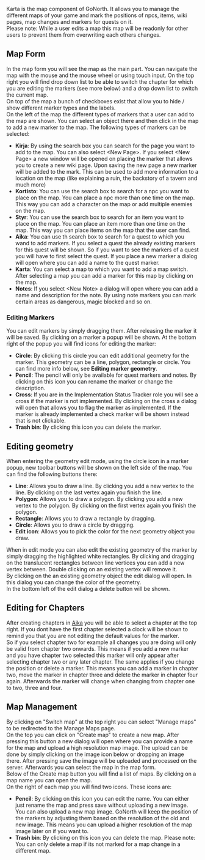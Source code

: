 Karta is the map component of GoNorth. It allows you to manage the different maps of your game and mark the positions of npcs, items, wiki pages, map changes and markers for quests on it.  
Please note: While a user edits a map this map will be readonly for other users to prevent them from overwriting each others changes.

## Map Form
In the map form you will see the map as the main part. You can navigate the map with the mouse and the mouse wheel or using touch input. On the top right you will find drop down list to be able to switch the chapter for which you are editing the markers (see more below) and a drop down list to switch the current map.  
On top of the map a bunch of checkboxes exist that allow you to hide / show different marker types and the labels.  
On the left of the map the different types of markers that a user can add to the map are shown. You can select an object there and then click in the map to add a new marker to the map. The following types of markers can be selected:
 * **Kirja**: By using the search box you can search for the page you want to add to the map. You can also select &lt;New Page&gt;. If you select &lt;New Page&gt; a new window will be opened on placing the marker that allows you to create a new wiki page. Upon saving the new page a new marker will be added to the mark. This can be used to add more information to a location on the map (like explaining a ruin, the backstory of a tavern and much more)
 * **Kortisto**: You can use the search box to search for a npc you want to place on the map. You can place a npc more than one time on the map. This way you can add a character on the map or add multiple enemies on the map.
 * **Styr**: You can use the search box to search for an item you want to place on the map. You can place an item more than one time on the map. This way you can place items on the map that the user can find.
 * **Aika**: You can use th search box to search for a quest to which you wand to add markers. If you select a quest the already existing markers for this quest will be shown. So if you want to see the markers of a quest you will have to first select the quest. If you place a new marker a dialog will open where you can add a name to the quest marker.
 * **Karta**: You can select a map to which you want to add a map switch. After selecting a map you can add a marker for this map by clicking on the map.
 * **Notes**: If you select &lt;New Note&gt; a dialog will open where you can add a name and description for the note. By using note markers you can mark certain areas as dangerous, magic blocked and so on.

### Editing Markers
You can edit markers by simply dragging them. After releasing the marker it will be saved. By clicking on a marker a popup will be shown. At the bottom right of the popup you will find icons for editing the marker:
 * **Circle**: By clicking this circle you can edit additional geometry for the marker. This geometry can be a line, polygon, rectangle or circle. You can find more info below, see **Editing marker geometry**.
 * **Pencil**: The pencil will only be available for quest markers and notes. By clicking on this icon you can rename the marker or change the description.
 * **Cross**: If you are in the Implementation Status Tracker role you will see a cross if the marker is not implemented. By clicking on the cross a dialog will open that allows you to flag the marker as implemented. If the marker is already implemented a check marker will be shown instead that is not clickable.
 * **Trash bin**: By clicking this icon you can delete the marker.

## Editing geometry
When entering the geometry edit mode, using the circle icon in a marker popup, new toolbar buttons will be shown on the left side of the map. You can find the following buttons there:
 * **Line**: Allows you to draw a line. By clicking you add a new vertex to the line. By clicking on the last vertex again you finish the line.
 * **Polygon**: Allows you to draw a polygon. By clicking you add a new vertex to the polygon. By clicking on the first vertex again you finish the polygon.
 * **Rectangle**: Allows you to draw a rectangle by dragging.
 * **Circle**: Allows you to draw a circle by dragging.
 * **Edit icon**: Allows you to pick the color for the next geometry object you draw.

When in edit mode you can also edit the existing geometry of the marker by simply dragging the highlighted white rectangles. By clicking and dragging on the translucent rectangles between line vertices you can add a new vertex between. Double clicking on an existing vertex will remove it.  
By clicking on the an existing geometry object the edit dialog will open. In this dialog you can change the color of the geometry.  
In the bottom left of the edit dialog a delete button will be shown.

## Editing for Chapters
After creating chapters in [Aika](/steffendx/GoNorth/wiki/Aika) you will be able to select a chapter at the top right. If you dont have the first chapter selected a clock will be shown to remind you that you are not editing the default values for the marker.  
So if you select chapter two for example all changes you are doing will only be valid from chapter two onwards. This means if you add a new marker and you have chapter two selected this marker will only appear after selecting chapter two or any later chapter. The same applies if you change the position or delete a marker. This means you can add a marker in chapter two, move the marker in chapter three and delete the marker in chapter four again. Afterwards the marker will change when changing from chapter one to two, three and four.

## Map Management
By clicking on "Switch map" at the top right you can select "Manage maps" to be redirected to the Manage Maps page.  
On the top you can click on "Create map" to create a new map. After pressing this button a new dialog will open where you can provide a name for the map and upload a high resolution map image. The upload can be done by simply clicking on the image icon below or dropping an image there. After pressing save the image will be uploaded and processed on the server. Afterwards you can select the map in the map form.  
Below of the Create map button you will find a list of maps. By clicking on a map name you can open the map.   
On the right of each map you will find two icons. These icons are:
 * **Pencil**: By clicking on this icon you can edit the name. You can either just rename the map and press save without uploading a new image. You can also upload a new map image. GoNorth will keep the position of the markers by adjusting them based on the resolution of the old and new image. This means you can upload a higher resolution of the map image later on if you want to.  
 * **Trash bin**: By clicking on this icon you can delete the map. Please note: You can only delete a map if its not marked for a map change in a different map.